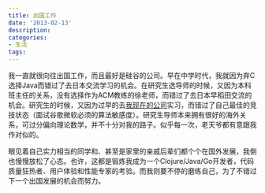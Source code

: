 ```yaml
---
title: 出国工作
date: '2013-02-13'
description:
categories:
- 生活
tags:
---
```


我一直就很向往出国工作，而且最好是硅谷的公司。早在中学时代，我就因为弃C选择Java而错过了去日本交流学习的机会。在研究生选导师的时候，又因为本科班主任的关系，没有选择作为ACM教练的徐老师，而错过了去日本早稻田交流的机会。研究生的时候，又因为过早的去<a href="http://www.ibm.com" target="_blank">我现在的公司</a>实习，而错过了自己最佳的竞技状态（面试谷歌微软必须的算法敏感度）。研究生导师本来拥有很好的海外关系，可过分偏向理论数学，并不十分对我的路子。似乎每一次，老天爷都有意跟我作对似的。

眼见着自己实力相当的同学和、甚至是家里的亲戚后辈们都个个在国外发展，我倒也慢慢放松了心态。也许，这都是锻炼我成为一个Clojure/Java/Go开发者，代码质量狂热者、用户体验和性能专家的考验。而我则要不停的磨练自己，为了不错过下一个出国发展的机会而努力。
